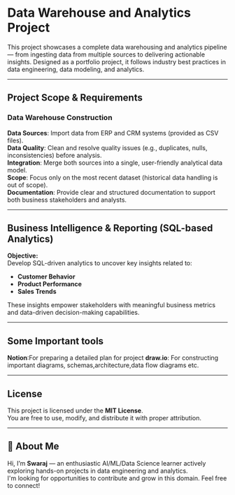 # Data Warehouse and Analytics Project

This project showcases a complete data warehousing and analytics pipeline — from ingesting data from multiple sources to delivering actionable insights. Designed as a portfolio project, it follows industry best practices in data engineering, data modeling, and analytics.

---

## Project Scope & Requirements

### Data Warehouse Construction

**Data Sources**: Import data from ERP and CRM systems (provided as CSV files).  
**Data Quality**: Clean and resolve quality issues (e.g., duplicates, nulls, inconsistencies) before analysis.  
**Integration**: Merge both sources into a single, user-friendly analytical data model.  
**Scope**: Focus only on the most recent dataset (historical data handling is out of scope).  
**Documentation**: Provide clear and structured documentation to support both business stakeholders and analysts.

---

## Business Intelligence & Reporting (SQL-based Analytics)

**Objective:**  
Develop SQL-driven analytics to uncover key insights related to:

- **Customer Behavior**
- **Product Performance**
- **Sales Trends**

These insights empower stakeholders with meaningful business metrics and data-driven decision-making capabilities.

---
## Some Important tools
**Notion**:For preparing a detailed plan for project
**draw.io**: For constructing important diagrams, schemas,architecture,data flow diagrams etc.

---
## License

This project is licensed under the **MIT License**.  
You are free to use, modify, and distribute it with proper attribution.

---

## 🙋 About Me

Hi, I’m **Swaraj** — an enthusiastic AI/ML/Data Science learner actively exploring hands-on projects in data engineering and analytics.  
I'm looking for opportunities to contribute and grow in this domain. Feel free to connect!
